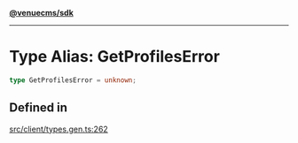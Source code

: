 [**@venuecms/sdk**](../Index.md)

***

# Type Alias: GetProfilesError

```ts
type GetProfilesError = unknown;
```

## Defined in

[src/client/types.gen.ts:262](https://github.com/venuecms/sdk/blob/97b5dd87028768348fc162149733841fcbf81c7e/src/client/types.gen.ts#L262)
